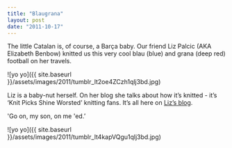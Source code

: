```yaml
---
title: "Blaugrana"
layout: post
date: "2011-10-17"
---
```


The little Catalan is, of course, a Barça baby. Our friend Liz Palcic (AKA Elizabeth Benbow) knitted us this very cool blau (blue) and grana (deep red) football on her travels.

![yo yo]({{ site.baseurl }}/assets/images/2011/tumblr_lt2oe4ZCzh1qlj3bd.jpg)

Liz is a baby-nut herself. On her blog she talks about how it’s knitted - it’s ‘Knit Picks Shine Worsted’ knitting fans. It’s all here on [Liz’s blog](http://elpalchica.wordpress.com/2011/08/04/baby-gifts/).

'Go on, my son, on me 'ed.’

![yo yo]({{ site.baseurl }}/assets/images/2011/tumblr_lt4kapVQgu1qlj3bd.jpg)

